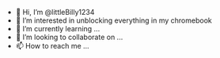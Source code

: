 - 👋 Hi, I’m @littleBilly1234
- 👀 I’m interested in unblocking everything in my chromebook
- 🌱 I’m currently learning ...
- 💞️ I’m looking to collaborate on ...
- 📫 How to reach me ...

<!---
littleBilly1234/littleBilly1234 is a ✨ special ✨ repository because its `README.md` (this file) appears on your GitHub profile.
You can click the Preview link to take a look at your changes.
--->
